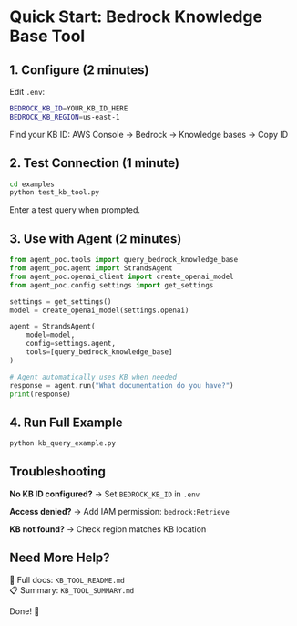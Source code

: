 # Quick Start: Bedrock Knowledge Base Tool

## 1. Configure (2 minutes)

Edit `.env`:
```bash
BEDROCK_KB_ID=YOUR_KB_ID_HERE
BEDROCK_KB_REGION=us-east-1
```

Find your KB ID: AWS Console → Bedrock → Knowledge bases → Copy ID

## 2. Test Connection (1 minute)

```bash
cd examples
python test_kb_tool.py
```

Enter a test query when prompted.

## 3. Use with Agent (2 minutes)

```python
from agent_poc.tools import query_bedrock_knowledge_base
from agent_poc.agent import StrandsAgent
from agent_poc.openai_client import create_openai_model
from agent_poc.config.settings import get_settings

settings = get_settings()
model = create_openai_model(settings.openai)

agent = StrandsAgent(
    model=model,
    config=settings.agent,
    tools=[query_bedrock_knowledge_base]
)

# Agent automatically uses KB when needed
response = agent.run("What documentation do you have?")
print(response)
```

## 4. Run Full Example

```bash
python kb_query_example.py
```

## Troubleshooting

**No KB ID configured?**
→ Set `BEDROCK_KB_ID` in `.env`

**Access denied?**
→ Add IAM permission: `bedrock:Retrieve`

**KB not found?**
→ Check region matches KB location

## Need More Help?

📖 Full docs: `KB_TOOL_README.md`  
📋 Summary: `KB_TOOL_SUMMARY.md`

Done! 🎉
